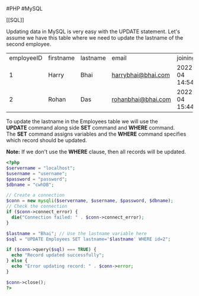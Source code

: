 #PHP #MySQL 

[[SQL]]

Updating data in MySQL is very easy with the UPDATE statement. Let's assume we have this table where we need to update the lastname of the second employee. 

|   |   |   |   |   |
|---|---|---|---|---|
|employeeID|firstname|lastname|email|joining_date|
|1|Harry|Bhai|harrybhai@bhai.com|2022-11-04 14:54:58|
|2|Rohan|Das|rohanbhai@bhai.com|2022-11-04 15:44:51|

To update the lastname in the Employees table we will use the **UPDATE** command along side **SET** command and **WHERE** command. The **SET** command assigns variables and the **WHERE** command specifies which record should be updated. 

**Note:** If we don't use the **WHERE** clause, then all records will be updated.

```php
<?php
$servername = "localhost";
$username = "username";
$password = "password";
$dbname = "cwhDB";

// Create a connection
$conn = new mysqli($servername, $username, $password, $dbname);
// Check the connection
if ($conn->connect_error) {
  die("Connection failed: " . $conn->connect_error);
}

$lastname = "Bhai"; // Use the lastname variable here
$sql = "UPDATE Employees SET lastname='$lastname' WHERE id=2";

if ($conn->query($sql) === TRUE) {
  echo "Record updated successfully";
} else {
  echo "Error updating record: " . $conn->error;
}

$conn->close();
?>
```
